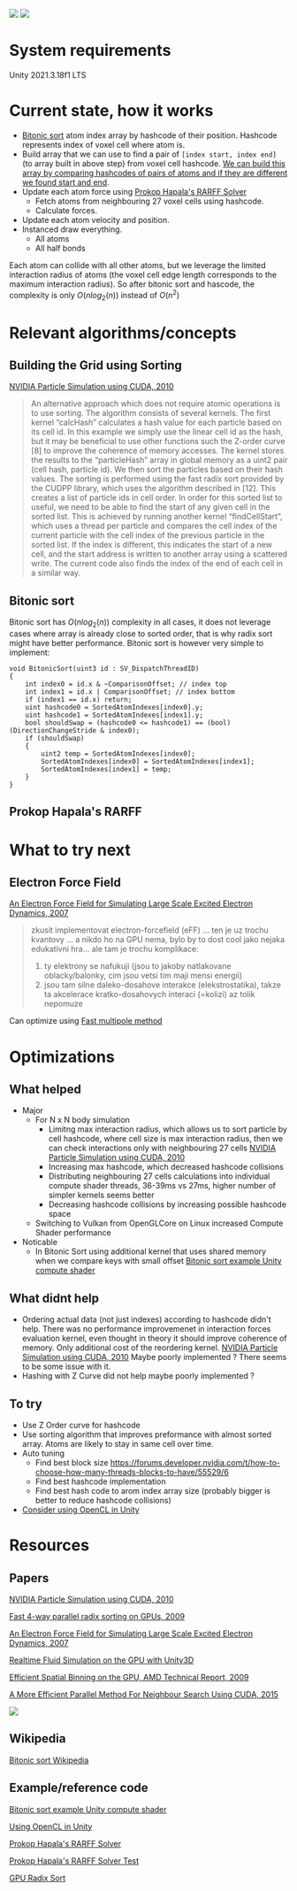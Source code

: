 
![](.images/Screenshot-2023-03-28.png)
![](.images/Screenshot-2023-02-18.png)


# System requirements
Unity 2021.3.18f1 LTS

# Current state, how it works
- [Bitonic sort][Bitonic sort Wikipedia] atom index array by hashcode of their position. Hashcode represents index of voxel cell where atom is. 
- Build array that we can use to find a pair of `[index start, index end]` (to array built in above step) from voxel cell hashcode. [We can build this array by comparing hashcodes of pairs of atoms and if they are different we found start and end][NVIDIA Particle Simulation using CUDA, 2010].
- Update each atom force using [Prokop Hapala's RARFF Solver]
	- Fetch atoms from neighbouring 27 voxel cells using hashcode.
	- Calculate forces.
- Update each atom velocity and position.
- Instanced draw everything.
	- All atoms
	- All half bonds

Each atom can collide with all other atoms, but we leverage the limited interaction radius of atoms (the voxel cell edge length corresponds to the maximum interaction radius). So after bitonic sort and hascode, the complexity is only $O(nlog_2(n))$ instead of $O(n^2)$

# Relevant algorithms/concepts
## Building the Grid using Sorting 
[NVIDIA Particle Simulation using CUDA, 2010]
> An alternative approach which does not require atomic operations is to use sorting. The algorithm consists of several kernels. The first kernel “calcHash” calculates a hash value for each particle based on its cell id. In this example we simply use the linear cell id as the hash, but it may be beneficial to use other functions such the Z-order curve [8] to improve the coherence of memory accesses. The kernel stores the results to the “particleHash” array in global memory as a uint2 pair (cell hash, particle id). We then sort the particles based on their hash values. The sorting is performed using the fast radix sort provided by the CUDPP library, which uses the algorithm described in [12]. This creates a list of particle ids in cell order. In order for this sorted list to useful, we need to be able to find the start of any given cell in the sorted list. This is achieved by running another kernel “findCellStart”, which uses a thread per particle and compares the cell index of the current particle with the cell index of the previous particle in the sorted list. If the index is different, this indicates the start of a new cell, and the start address is written to another array using a scattered write. The current code also finds the index of the end of each cell in a similar way.

## Bitonic sort
Bitonic sort has $O(nlog_2(n))$ complexity in all cases, it does not leverage cases where array is already close to sorted order, that is why radix sort might have better performance. Bitonic sort is however very simple to implement:
```hlsl
void BitonicSort(uint3 id : SV_DispatchThreadID)
{
    int index0 = id.x & ~ComparisonOffset; // index top
	int index1 = id.x | ComparisonOffset; // index bottom
    if (index1 == id.x) return;    
    uint hashcode0 = SortedAtomIndexes[index0].y;
    uint hashcode1 = SortedAtomIndexes[index1].y;
    bool shouldSwap = (hashcode0 <= hashcode1) == (bool)(DirectionChangeStride & index0);
    if (shouldSwap)
    {
        uint2 temp = SortedAtomIndexes[index0];
        SortedAtomIndexes[index0] = SortedAtomIndexes[index1];
        SortedAtomIndexes[index1] = temp;
    }
}
```

## Prokop Hapala's RARFF


# What to try next
## Electron Force Field
[An Electron Force Field for Simulating Large Scale Excited Electron Dynamics, 2007]
> zkusit implementovat electron-forcefield (eFF) ... ten je uz trochu kvantovy ... a nikdo ho na GPU nema, bylo by to dost cool jako nejaka edukativni hra... ale tam je trochu komplikace:
> 1) ty elektrony se nafukuji (jsou to jakoby natlakovane oblacky/balonky, cim jsou vetsi tim maji mensi energii)
> 2) jsou tam silne daleko-dosahove interakce (elekstrostatika), takze ta akcelerace kratko-dosahovych interaci (=kolizi) az tolik nepomuze

Can optimize using [Fast multipole method](https://en.wikipedia.org/wiki/Fast_multipole_method)

# Optimizations

## What helped
- Major
  - For N x N body simulation
      - Limitng max interaction radius, which allows us to sort particle by cell hashcode, where cell size is max interaction radius, then we can check interactions only with neighbouring 27 cells [NVIDIA Particle Simulation using CUDA, 2010]
      - Increasing max hashcode, which decreased hashcode collisions
      - Distributing neighbouring 27 cells calculations into individual compute shader threads, 36-39ms vs 27ms, higher number of simpler kernels seems better
      - Decreasing hashcode collisions by increasing possible hashcode space
  - Switching to Vulkan from OpenGLCore on Linux increased Compute Shader performance
- Noticable
    - In Bitonic Sort using additional kernel that uses shared memory when we compare keys with small offset [Bitonic sort example Unity compute shader]

## What didnt help
- Ordering actual data (not just indexes) according to hashcode didn't help. There was no performance improvemenet in interaction forces evaluation kernel, even thought in theory it should improve coherence of memory. Only additional cost of the reordering kernel. [NVIDIA Particle Simulation using CUDA, 2010] Maybe poorly implemented ? There seems to be some issue with it.
- Hashing with Z Curve did not help maybe poorly implemented ?
## To try
- Use Z Order curve for hashcode
- Use sorting algorithm that improves preformance with almost sorted array. Atoms are likely to stay in same cell over time.
- Auto tuning
  - Find best block size
https://forums.developer.nvidia.com/t/how-to-choose-how-many-threads-blocks-to-have/55529/6
  - Find best hashcode implementation
  - Find best hash code to arom index array size (probably bigger is better to reduce hashcode collisions) 
- [Consider using OpenCL in Unity][Using OpenCL in Unity]


# Resources

## Papers

[NVIDIA Particle Simulation using CUDA, 2010]

[NVIDIA Particle Simulation using CUDA, 2010]: https://developer.download.nvidia.com/assets/cuda/files/particles.pdf

[Fast 4-way parallel radix sorting on GPUs, 2009]

[Fast 4-way parallel radix sorting on GPUs, 2009]:https://vgc.poly.edu/~csilva/papers/cgf.pdf

[An Electron Force Field for Simulating Large Scale Excited Electron Dynamics, 2007]

[An Electron Force Field for Simulating Large Scale Excited Electron Dynamics, 2007]:https://thesis.library.caltech.edu/1598/?fbclid=IwAR2ZoADYZzUbqnOLgEGWrlHrHGmFl805R1VBTvMnfogSYXCDGaHpTaE4fDY

[Realtime Fluid Simulation on the GPU with Unity3D]

[Realtime Fluid Simulation on the GPU with Unity3D]:https://pats.cs.cf.ac.uk/@archive_file?p=1680&n=final&f=1-report.pdf&SIG=fa08d62b19872176c2660cc5a71a96849e13dd3e1fb3ecbb7561aab23228ee74

[Efficient Spatial Binning on the GPU, AMD Technical Report, 2009]

[Efficient Spatial Binning on the GPU, AMD Technical Report, 2009]:https://www.chrisoat.com/papers/EfficientSpatialBinning.pdf

[A More Efficient Parallel Method For Neighbour Search Using CUDA, 2015]

[A More Efficient Parallel Method For Neighbour Search Using CUDA, 2015]:http://diglib.eg.org/bitstream/handle/10.2312/vriphys20151339/101-109.pdf?fbclid=IwAR26EUM2MlLdBVF2R-NkF0bjqqJYFX8tfkGLBqNXHNTqLG3fWdj0-wn-FoU

![](.images/octant_subdivsion_problem.png)

## Wikipedia

[Bitonic sort Wikipedia]

[Bitonic sort Wikipedia]:https://en.wikipedia.org/wiki/Bitonic_sorter

## Example/reference code

[Bitonic sort example Unity compute shader]

[Bitonic sort example Unity compute shader]:https://github.com/hiroakioishi/UnityGPUBitonicSort/blob/master/GPUBitonicSort/Assets/BitonicSortCS/BitonicSort.compute

[Using OpenCL in Unity]

[Using OpenCL in Unity]:https://forum.unity.com/threads/opencl-from-unity.720719/

[Prokop Hapala's RARFF Solver]

[Prokop Hapala's RARFF Solver]:https://github.com/ProkopHapala/SimpleSimulationEngine/blob/master/cpp/common/molecular/RARFF_SR.h

[Prokop Hapala's RARFF Solver Test]

[Prokop Hapala's RARFF Solver Test]:https://github.com/ProkopHapala/SimpleSimulationEngine/blob/master/cpp/sketches_SDL/Molecular/test_RARFF_SR.cpp

[GPU Radix Sort]

[GPU Radix Sort]:https://github.com/mark-poscablo/gpu-radix-sort